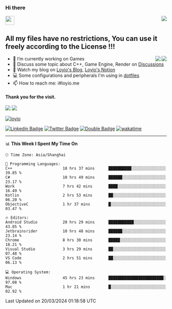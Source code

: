 <h3 align="left">Hi there</h3>
<img src='https://em-content.zobj.net/source/animated-noto-color-emoji/356/waving-hand_light-skin-tone_1f44b-1f3fb_1f3fb.gif' width='28' />
<a align="right" href="https://github.com/loyio/loyio/blob/master/STAR/README.md"><img align="right" src="https://img.shields.io/badge/LOYIO-STAR-green" /></a>

## All my files have no restrictions, You can use it freely according to the License !!!

<a href="https://github.com/loyio#gh-light-mode-only">
     <img align="right"  src="https://loy-readme.vercel.app/api/top-langs/?username=loyio&langs_count=6&hide=css,html,jupyter%20notebook" />
</a>

<a href="https://github.com/loyio#gh-dark-mode-only">
  <img align="right"  src="https://loy-readme.vercel.app/api/top-langs/?username=loyio&langs_count=6&theme=slateorange&hide=css,html,jupyter%20notebook" />
</a>



- 🔭 I’m currently working on Games
- 💬 Discuss some topic about C++, Game Engine, Render on [Discussions](https://github.com/loyio/loyio/discussions)
- 📔 Watch my blog on [Loyio's Blog](https://loyio.me), [Loyio's Notion](https://loyio.notion.site/loyio/Loyio-s-Dashboard-2f56bd29222a445ea9d9e8802a1ac83b)
- 💻 Some configurations and peripherals I'm using in [dotfiles](https://github.com/loyio/dotfiles)
- 📫 How to reach me: i#loyio.me


#### Thank you for the visit.
<img src="http://profile-counter.glitch.me/loyio/count.svg" />

<img src="https://loy-readme.vercel.app/api?username=loyio&show_icons=true&hide=stars&include_all_commits=true&hide_title=true&theme=slateorange" />

     

[![loyio](https://github-profile-trophy.vercel.app/?username=loyio&theme=onedark&column=4)](https://github.com/loyio)

[![Linkedin Badge](https://img.shields.io/badge/-@loyio-0077b5?style=flat-square&logo=Linkedin&logoColor=white&labelColor=0077b5&link=https://www.linkedin.com/in/loyio-hex-363172158/)](https://www.linkedin.com/in/loyio-hex-363172158/)
[![Twitter Badge](https://img.shields.io/badge/-@loyiome-000000?style=flat-square&labelColor=000000&logo=x&logoColor=white&link=https://twitter.com/loyiome)](https://twitter.com/loyiome)
[![Double Badge](https://img.shields.io/badge/@loyio-007722?style=flat&logo=Douban&logoColor=white)](https://www.douban.com/people/susmote)
[![wakatime](https://wakatime.com/badge/user/c0ddc104-5a20-41d1-ab9a-c4d9ea20a4d9.svg)](https://wakatime.com/@c0ddc104-5a20-41d1-ab9a-c4d9ea20a4d9)

-------
<!--START_SECTION:waka-->
📊 **This Week I Spent My Time On** 

```text
🕑︎ Time Zone: Asia/Shanghai

💬 Programming Languages: 
C++                      18 hrs 37 mins      ██████████░░░░░░░░░░░░░░░   39.85 % 
C#                       10 hrs 49 mins      ██████░░░░░░░░░░░░░░░░░░░   23.17 % 
Work                     7 hrs 42 mins       ████░░░░░░░░░░░░░░░░░░░░░   16.49 % 
Kotlin                   2 hrs 53 mins       ██░░░░░░░░░░░░░░░░░░░░░░░   06.20 % 
ObjectiveC               1 hr 37 mins        █░░░░░░░░░░░░░░░░░░░░░░░░   03.47 % 

🔥 Editors: 
Android Studio           20 hrs 29 mins      ███████████░░░░░░░░░░░░░░   43.85 % 
Jetbrainsrider           10 hrs 48 mins      ██████░░░░░░░░░░░░░░░░░░░   23.14 % 
Chrome                   8 hrs 30 mins       █████░░░░░░░░░░░░░░░░░░░░   18.21 % 
Visual Studio            3 hrs 29 mins       ██░░░░░░░░░░░░░░░░░░░░░░░   07.48 % 
VS Code                  2 hrs 51 mins       ██░░░░░░░░░░░░░░░░░░░░░░░   06.13 % 

💻 Operating System: 
Windows                  45 hrs 23 mins      ████████████████████████░   97.08 % 
Mac                      1 hr 21 mins        █░░░░░░░░░░░░░░░░░░░░░░░░   02.92 % 
```


 Last Updated on 20/03/2024 01:18:58 UTC
<!--END_SECTION:waka-->
